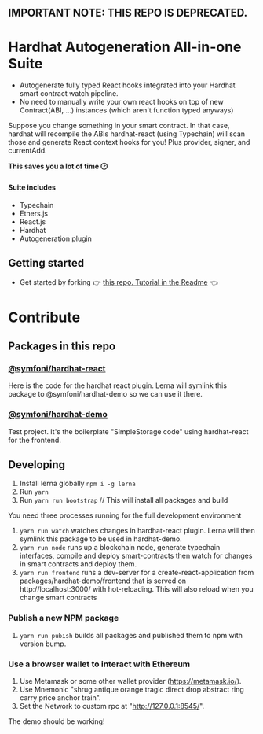 ## IMPORTANT NOTE: THIS REPO IS DEPRECATED.

# Hardhat Autogeneration All-in-one Suite

- Autogenerate fully typed React hooks integrated into your Hardhat smart contract watch pipeline.
- No need to manually write your own react hooks on top of new Contract(ABI, ...) instances (which aren't function typed anyways)

Suppose you change something in your smart contract. In that case, hardhat will recompile the ABIs hardhat-react (using Typechain) will scan those and generate React context hooks for you! Plus provider, signer, and currentAdd.

**This saves you a lot of time 🕑**

#### Suite includes

- Typechain
- Ethers.js
- React.js
- Hardhat
- Autogeneration plugin

## Getting started

- Get started by forking 👉 [this repo. Tutorial in the Readme](https://github.com/symfoni/hardhat-react-boilerplate) 👈

# Contribute

## Packages in this repo

### [@symfoni/hardhat-react](https://github.com/symfoni/hardhat-plugins/tree/hardhat/packages/hardhat-react)

Here is the code for the hardhat react plugin. Lerna will symlink this package to @symfoni/hardhat-demo so we can use it there.

### [@symfoni/hardhat-demo](https://github.com/symfoni/hardhat-plugins/tree/hardhat/packages/hardhat-demo)

Test project. It's the boilerplate "SimpleStorage code" using hardhat-react for the frontend.

## Developing

1. Install lerna globally `npm i -g lerna`
2. Run `yarn`
3. Run `yarn run bootstrap` // This will install all packages and build

You need three processes running for the full development environment

1. `yarn run watch` watches changes in hardhat-react plugin. Lerna will then symlink this package to be used in hardhat-demo.
2. `yarn run node` runs up a blockchain node, generate typechain interfaces, compile and deploy smart-contracts then watch for changes in smart contracts and deploy them.
3. `yarn run frontend` runs a dev-server for a create-react-application from packages/hardhat-demo/frontend that is served on http://localhost:3000/ with hot-reloading. This will also reload when you change smart contracts

### Publish a new NPM package

1. `yarn run pubish` builds all packages and published them to npm with version bump.

### Use a browser wallet to interact with Ethereum

1. Use Metamask or some other wallet provider (https://metamask.io/).
2. Use Mnemonic "shrug antique orange tragic direct drop abstract ring carry price anchor train".
3. Set the Network to custom rpc at "http://127.0.0.1:8545/".

The demo should be working!
